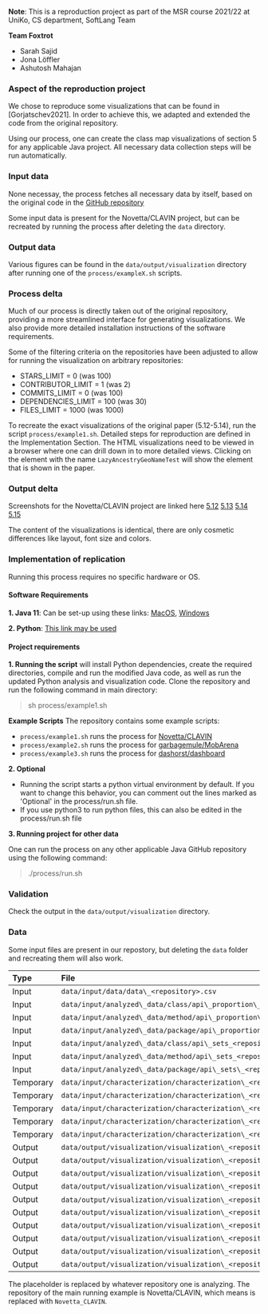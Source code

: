 **Note**: This is a reproduction project as part of the MSR course 2021/22 at UniKo, CS department, SoftLang Team

**Team Foxtrot**
- Sarah Sajid
- Jona Löffler
- Ashutosh Mahajan

### **Aspect of the reproduction project**
We chose to reproduce some visualizations that can be found in
[Gorjatschev2021]. In order to achieve this, we adapted and extended the code
from the original repository.

Using our process, one can create the class map visualizations of section 5 for
any applicable Java project. All necessary data collection steps will be run
automatically.

### **Input data**
None necessay, the process fetches all necessary data by itself, based on the
original code in the [GitHub
repository](https://github.com/gorjatschev/applying-apis)

Some input data is present for the Novetta/CLAVIN project, but can be recreated
by running the process after deleting the `data` directory.

### **Output data**
Various figures can be found in the `data/output/visualization` directory after
running one of the `process/exampleX.sh` scripts.

### **Process delta**
Much of our process is directly taken out of the original repository, providing
a more streamlined interface for generating visualizations. We also provide more
detailed installation instructions of the software requirements.

Some of the filtering criteria on the repositories have been adjusted to allow
for running the visualization on arbitrary repositories:
- STARS\_LIMIT = 0 (was 100)
- CONTRIBUTOR\_LIMIT = 1 (was 2)
- COMMITS\_LIMIT = 0 (was 100)
- DEPENDENCIES\_LIMIT = 100 (was 30)
- FILES\_LIMIT = 1000 (was 1000)

To recreate the exact visualizations of the original paper (5.12-5.14), run the
script `process/example1.sh`. Detailed steps for reproduction are defined in the Implementation Section. The HTML visualizations need to be viewed in a
browser where one can drill down in to more detailed views. Clicking on the
element with the name `LazyAncestryGeoNameTest` will show the element that is
shown in the paper.

### **Output delta**
Screenshots for the Novetta/CLAVIN project are linked here
[5.12](data/output/visualiation/512.png)
[5.13](data/output/visualiation/513.png)
[5.14](data/output/visualiation/514.png)
[5.15](data/output/visualiation/515.png)

The content of the visualizations is identical, there are only cosmetic
differences like layout, font size and colors.


### **Implementation of replication**

Running this process requires no specific hardware or OS.

#### **Software Requirements**

**1. Java 11**: Can be set-up using these links: [MacOS](https://docs.oracle.com/en/java/javase/11/install/installation-jdk-macos.html#GUID-2FE451B0-9572-4E38-A1A5-568B77B146DE), [Windows](https://docs.oracle.com/en/java/javase/11/install/installation-jdk-microsoft-windows-platforms.html#GUID-C11500A9-252C-46FE-BB17-FC5A9528EAEB)

**2. Python**: [This link may be used](https://python.land/installing-python)


#### **Project requirements**

**1. Running the script** will install Python dependencies, create the required directories, compile and run the modified Java code, as well as run the
updated Python analysis and visualization code. Clone the repository and run the following command in main directory:
> sh process/example1.sh

**Example Scripts**
The repository contains some example scripts:
- `process/example1.sh` runs the process for [Novetta/CLAVIN](https://github.com/Novetta/CLAVIN)
- `process/example2.sh` runs the process for [garbagemule/MobArena](https://github.com/garbagemule/MobArena)
- `process/example3.sh` runs the process for [dashorst/dashboard](https://github.com/dashorst/dashboard)

**2. Optional**
- Running the script starts a python virtual environment by default. If you want to change this behavior, you can comment out the lines marked as 'Optional' in the process/run.sh file.
- If you use python3 to run python files, this can also be edited in the process/run.sh file

**3. Running project for other data**

One can run the process on any other applicable Java GitHub repository using the
following command:

> ./process/run.sh <repository> <dependency1> <dependency2>


### **Validation**
Check the output in the `data/output/visualization` directory.

  
### **Data**
Some input files are present in our repostory, but deleting the `data` folder
and recreating them will also work.

| Type      | File                                                                                           |
|:--------- |:---------------------------------------------------------------------------------------------- |
| Input     | `data/input/data/data\_<repository>.csv`                                                       |
| Input     | `data/input/analyzed\_data/class/api\_proportion\_class\_<repository>.csv`                     |
| Input     | `data/input/analyzed\_data/method/api\_proportion\_method<repository>.csv`                     |
| Input     | `data/input/analyzed\_data/package/api\_proportion\_package<repository>.csv`                   |
| Input     | `data/input/analyzed\_data/class/api\_sets_<repository>.csv`                                   |
| Input     | `data/input/analyzed\_data/method/api\_sets_<repository>.csv`                                  |
| Input     | `data/input/analyzed\_data/package/api\_sets\_<repository>.csv`                                |
| Temporary | `data/input/characterization/characterization\_<repository>\_api.csv`                          |
| Temporary | `data/input/characterization/characterization\_<repository>\_mcrCategories.csv`                |
| Temporary | `data/input/characterization/characterization\_<repository>\_mcrCategories\_with\_dep.csv`     |
| Temporary | `data/input/characterization/characterization\_<repository>\_mcrTags.csv`                      |
| Temporary | `data/input/characterization/characterization\_<repository>\_mcrTags\_with\_dep.csv`           |
| Output    | `data/output/visualization/visualization\_<repository>\_method\_api.html`                      |
| Output    | `data/output/visualization/visualization\_<repository>\_method\_api.pdf`                       |
| Output    | `data/output/visualization/visualization\_<repository>\_method\_mcrCategories.html`            |
| Output    | `data/output/visualization/visualization\_<repository>\_method\_mcrCategories.pdf`             |
| Output    | `data/output/visualization/visualization\_<repository>\_method\_mcrCategories\_with\_dep.htm`l |
| Output    | `data/output/visualization/visualization\_<repository>\_method\_mcrCategories\_with\_dep.pdf`  |
| Output    | `data/output/visualization/visualization\_<repository>\_method\_mcrTags.html`                  |
| Output    | `data/output/visualization/visualization\_<repository>\_method\_mcrTags.pdf`                   |
| Output    | `data/output/visualization/visualization\_<repository>\_method\_mcrTags\_with\_dep.html`       |
| Output    | `data/output/visualization/visualization\_<repository>\_method\_mcrTags\_with\_dep.pdf`        |

The placeholder <repository> is replaced by whatever repository one is analyzing.
The repository of the main running example is Novetta/CLAVIN, which means
<placeholder> is replaced with `Novetta_CLAVIN`.
